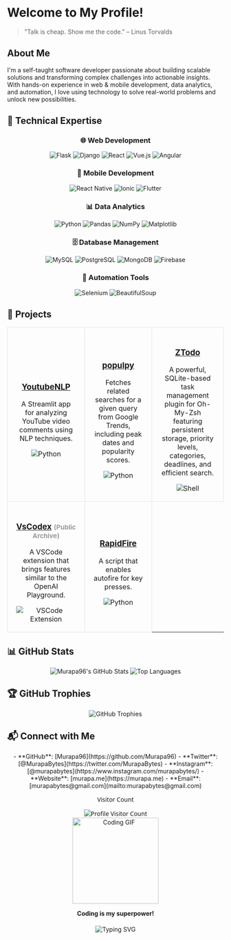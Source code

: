 # Welcome to My Profile!

> "Talk is cheap. Show me the code." – Linus Torvalds

## About Me
I'm a self-taught software developer passionate about building scalable solutions and transforming complex challenges into actionable insights. With hands-on experience in web & mobile development, data analytics, and automation, I love using technology to solve real-world problems and unlock new possibilities.

## 🔧 Technical Expertise
<div align="center">

### 🌐 Web Development
<p>
  <img src="https://img.shields.io/badge/Flask-%23000.svg?style=flat&logo=flask" alt="Flask" />
  <img src="https://img.shields.io/badge/Django-%23092E20.svg?style=flat&logo=django&logoColor=white" alt="Django" />
  <img src="https://img.shields.io/badge/React-%2361DAFB.svg?style=flat&logo=react&logoColor=black" alt="React" />
  <img src="https://img.shields.io/badge/Vue.js-%234FC08D.svg?style=flat&logo=vue.js&logoColor=white" alt="Vue.js" />
  <img src="https://img.shields.io/badge/Angular-%23DD0031.svg?style=flat&logo=angular&logoColor=white" alt="Angular" />
</p>

### 📱 Mobile Development
<p>
  <img src="https://img.shields.io/badge/React%20Native-%2361DAFB.svg?style=flat&logo=react" alt="React Native" />
  <img src="https://img.shields.io/badge/Ionic-%233880FF.svg?style=flat&logo=ionic&logoColor=white" alt="Ionic" />
  <img src="https://img.shields.io/badge/Flutter-%2302569B.svg?style=flat&logo=flutter&logoColor=white" alt="Flutter" />
</p>

### 📊 Data Analytics
<p>
  <img src="https://img.shields.io/badge/Python-%233776AB.svg?style=flat&logo=python&logoColor=white" alt="Python" />
  <img src="https://img.shields.io/badge/Pandas-%23150458.svg?style=flat&logo=pandas&logoColor=white" alt="Pandas" />
  <img src="https://img.shields.io/badge/NumPy-%23013243.svg?style=flat&logo=numpy&logoColor=white" alt="NumPy" />
  <img src="https://img.shields.io/badge/Matplotlib-%2344A833.svg?style=flat&logo=plotly&logoColor=white" alt="Matplotlib" />
</p>

### 🗄️ Database Management
<p>
  <img src="https://img.shields.io/badge/MySQL-%234479A1.svg?style=flat&logo=mysql&logoColor=white" alt="MySQL" />
  <img src="https://img.shields.io/badge/PostgreSQL-%234169E1.svg?style=flat&logo=postgresql&logoColor=white" alt="PostgreSQL" />
  <img src="https://img.shields.io/badge/MongoDB-%2347A248.svg?style=flat&logo=mongodb&logoColor=white" alt="MongoDB" />
  <img src="https://img.shields.io/badge/Firebase-%23FFCA28.svg?style=flat&logo=firebase&logoColor=black" alt="Firebase" />
</p>

### 🤖 Automation Tools
<p>
  <img src="https://img.shields.io/badge/Selenium-%2343B02A.svg?style=flat&logo=selenium&logoColor=white" alt="Selenium" />
  <img src="https://img.shields.io/badge/BeautifulSoup-%23FFD43B.svg?style=flat&logo=python&logoColor=black" alt="BeautifulSoup" />
</p>
</div>

## 📌 Projects

<!-- Projects arranged in a table with inline styles -->
<table align="center">
  <tr>
    <td style="border: 1px solid #e1e4e8; border-radius: 10px; padding: 20px; text-align: center; width: 300px; transition: transform 0.2s, box-shadow 0.2s;" onmouseover="this.style.transform='translateY(-5px)'; this.style.boxShadow='0 4px 8px rgba(0,0,0,0.1)';" onmouseout="this.style.transform='translateY(0)'; this.style.boxShadow='none';">
      <h3><a href="https://github.com/Murapa96/YoutubeNLP">YoutubeNLP</a></h3>
      <p>A Streamlit app for analyzing YouTube video comments using NLP techniques.</p>
      <img src="https://img.shields.io/badge/Python-%233776AB.svg?style=flat&logo=python&logoColor=white" alt="Python">
    </td>
    <td style="border: 1px solid #e1e4e8; border-radius: 10px; padding: 20px; text-align: center; width: 300px; transition: transform 0.2s, box-shadow 0.2s;" onmouseover="this.style.transform='translateY(-5px)'; this.style.boxShadow='0 4px 8px rgba(0,0,0,0.1)';" onmouseout="this.style.transform='translateY(0)'; this.style.boxShadow='none';">
      <h3><a href="https://github.com/Murapa96/populpy">populpy</a></h3>
      <p>Fetches related searches for a given query from Google Trends, including peak dates and popularity scores.</p>
      <img src="https://img.shields.io/badge/Python-%233776AB.svg?style=flat&logo=python&logoColor=white" alt="Python">
    </td>
    <td style="border: 1px solid #e1e4e8; border-radius: 10px; padding: 20px; text-align: center; width: 300px; transition: transform 0.2s, box-shadow 0.2s;" onmouseover="this.style.transform='translateY(-5px)'; this.style.boxShadow='0 4px 8px rgba(0,0,0,0.1)';" onmouseout="this.style.transform='translateY(0)'; this.style.boxShadow='none';">
      <h3><a href="https://github.com/Murapa96/ZTodo">ZTodo</a></h3>
      <p>A powerful, SQLite-based task management plugin for Oh-My-Zsh featuring persistent storage, priority levels, categories, deadlines, and efficient search.</p>
      <img src="https://img.shields.io/badge/Shell-%23E34F26.svg?style=flat&logo=gnu-bash&logoColor=white" alt="Shell">
    </td>
  </tr>
  <tr>
    <td style="border: 1px solid #e1e4e8; border-radius: 10px; padding: 20px; text-align: center; width: 300px; transition: transform 0.2s, box-shadow 0.2s;" onmouseover="this.style.transform='translateY(-5px)'; this.style.boxShadow='0 4px 8px rgba(0,0,0,0.1)';" onmouseout="this.style.transform='translateY(0)'; this.style.boxShadow='none';">
      <h3><a href="https://github.com/Murapa96/VsCodex">VsCodex</a> <span style="font-size:0.8em;color:#999;">(Public Archive)</span></h3>
      <p>A VSCode extension that brings features similar to the OpenAI Playground.</p>
      <img src="https://img.shields.io/badge/VSCode_Extension-blue?style=flat&logo=visual-studio-code" alt="VSCode Extension">
    </td>
    <td style="border: 1px solid #e1e4e8; border-radius: 10px; padding: 20px; text-align: center; width: 300px; transition: transform 0.2s, box-shadow 0.2s;" onmouseover="this.style.transform='translateY(-5px)'; this.style.boxShadow='0 4px 8px rgba(0,0,0,0.1)';" onmouseout="this.style.transform='translateY(0)'; this.style.boxShadow='none';">
      <h3><a href="https://github.com/Murapa96/RapidFire">RapidFire</a></h3>
      <p>A script that enables autofire for key presses.</p>
      <img src="https://img.shields.io/badge/Python-%233776AB.svg?style=flat&logo=python&logoColor=white" alt="Python">
    </td>
  </tr>
</table>

## 📊 GitHub Stats
<div align="center">
  <img src="https://github-readme-stats.vercel.app/api?username=Murapa96&show_icons=true&theme=radical" alt="Murapa96's GitHub Stats" />
  <img src="https://github-readme-stats.vercel.app/api/top-langs/?username=Murapa96&layout=compact&theme=radical" alt="Top Languages" />
</div>

## 🏆 GitHub Trophies
<div align="center">
  <img src="https://github-profile-trophy.vercel.app/?username=Murapa96&theme=radical" alt="GitHub Trophies" />
</div>

## 📬 Connect with Me
<div align="center">
- **GitHub**: [Murapa96](https://github.com/Murapa96)  
- **Twitter**: [@MurapaBytes](https://twitter.com/MurapaBytes)  
- **Instagram**: [@murapabytes](https://www.instagram.com/murapabytes/)  
- **Website**: [murapa.me](https://murapa.me)  
- **Email**: [murapabytes@gmail.com](mailto:murapabytes@gmail.com)
</div>

<div align="center" style="font-family: 'Segoe UI', Tahoma, Geneva, Verdana, sans-serif;">
  <p>Visitor Count</p>
  <img src="https://profile-counter.glitch.me/murapa96/count.svg" alt="Profile Visitor Count" />
</div>

<!-- Fun Gimmicks -->
<div align="center">
  <img src="https://media.giphy.com/media/13HgwGsXF0aiGY/giphy.gif" alt="Coding GIF" width="200"/>
  <p><strong>Coding is my superpower!</strong></p>
</div>

<div align="center" style="margin-top: 20px;">
  <img src="https://readme-typing-svg.demolab.com?font=Fira+Code&size=22&pause=1000&color=F7DF1E&center=true&vCenter=true&width=435&lines=Passionate+About+Code;Always+Learning;Keep+Calm+and+Code+On" alt="Typing SVG" />
</div>
